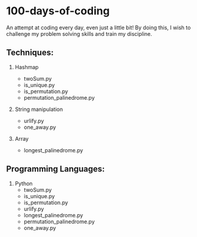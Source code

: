 # 100-days-of-coding
An attempt at coding every day, even just a little bit! By doing this, I wish to challenge my problem solving skills and train my discipline.

## Techniques:
1. Hashmap
    * twoSum.py
    * is_unique.py
    * is_permutation.py
    * permutation_palinedrome.py
    
2. String manipulation
    * urlify.py
    * one_away.py
    
3. Array
    * longest_palinedrome.py
    
## Programming Languages:
1. Python
    * twoSum.py
    * is_unique.py
    * is_permutation.py
    * urlify.py
    * longest_palinedrome.py
    * permutation_palinedrome.py
    * one_away.py

